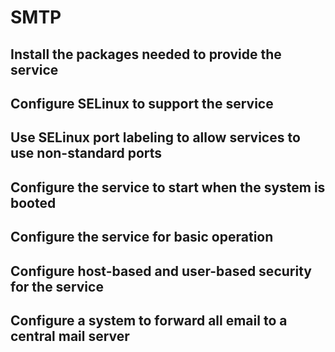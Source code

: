 # SMTP

## Install the packages needed to provide the service

## Configure SELinux to support the service

## Use SELinux port labeling to allow services to use non-standard ports

## Configure the service to start when the system is booted

## Configure the service for basic operation

## Configure host-based and user-based security for the service

## Configure a system to forward all email to a central mail server
